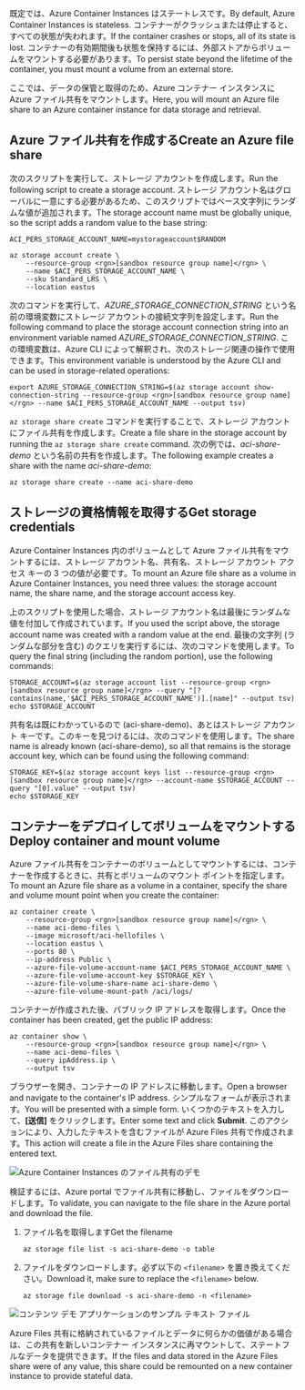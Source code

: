 <span data-ttu-id="32200-101">既定では、Azure Container Instances はステートレスです。</span><span class="sxs-lookup"><span data-stu-id="32200-101">By default, Azure Container Instances is stateless.</span></span> <span data-ttu-id="32200-102">コンテナーがクラッシュまたは停止すると、すべての状態が失われます。</span><span class="sxs-lookup"><span data-stu-id="32200-102">If the container crashes or stops, all of its state is lost.</span></span> <span data-ttu-id="32200-103">コンテナーの有効期間後も状態を保持するには、外部ストアからボリュームをマウントする必要があります。</span><span class="sxs-lookup"><span data-stu-id="32200-103">To persist state beyond the lifetime of the container, you must mount a volume from an external store.</span></span>

<span data-ttu-id="32200-104">ここでは、データの保管と取得のため、Azure コンテナー インスタンスに Azure ファイル共有をマウントします。</span><span class="sxs-lookup"><span data-stu-id="32200-104">Here, you will mount an Azure file share to an Azure container instance for data storage and retrieval.</span></span>

## <a name="create-an-azure-file-share"></a><span data-ttu-id="32200-105">Azure ファイル共有を作成する</span><span class="sxs-lookup"><span data-stu-id="32200-105">Create an Azure file share</span></span>

<span data-ttu-id="32200-106">次のスクリプトを実行して、ストレージ アカウントを作成します。</span><span class="sxs-lookup"><span data-stu-id="32200-106">Run the following script to create a storage account.</span></span> <span data-ttu-id="32200-107">ストレージ アカウント名はグローバルに一意にする必要があるため、このスクリプトではベース文字列にランダムな値が追加されます。</span><span class="sxs-lookup"><span data-stu-id="32200-107">The storage account name must be globally unique, so the script adds a random value to the base string:</span></span>

```azurecli
ACI_PERS_STORAGE_ACCOUNT_NAME=mystorageaccount$RANDOM

az storage account create \
    --resource-group <rgn>[sandbox resource group name]</rgn> \
    --name $ACI_PERS_STORAGE_ACCOUNT_NAME \
    --sku Standard_LRS \
    --location eastus
```

<span data-ttu-id="32200-108">次のコマンドを実行して、*AZURE_STORAGE_CONNECTION_STRING* という名前の環境変数にストレージ アカウントの接続文字列を設定します。</span><span class="sxs-lookup"><span data-stu-id="32200-108">Run the following command to place the storage account connection string into an environment variable named *AZURE_STORAGE_CONNECTION_STRING*.</span></span> <span data-ttu-id="32200-109">この環境変数は、Azure CLI によって解釈され、次のストレージ関連の操作で使用できます。</span><span class="sxs-lookup"><span data-stu-id="32200-109">This environment variable is understood by the Azure CLI and can be used in storage-related operations:</span></span>

```azurecli
export AZURE_STORAGE_CONNECTION_STRING=$(az storage account show-connection-string --resource-group <rgn>[sandbox resource group name]</rgn> --name $ACI_PERS_STORAGE_ACCOUNT_NAME --output tsv)
```

<span data-ttu-id="32200-110">`az storage share create` コマンドを実行することで、ストレージ アカウントにファイル共有を作成します。</span><span class="sxs-lookup"><span data-stu-id="32200-110">Create a file share in the storage account by running the `az storage share create` command.</span></span> <span data-ttu-id="32200-111">次の例では、*aci-share-demo* という名前の共有を作成します。</span><span class="sxs-lookup"><span data-stu-id="32200-111">The following example creates a share with the name *aci-share-demo*:</span></span>

```azurecli
az storage share create --name aci-share-demo
```

## <a name="get-storage-credentials"></a><span data-ttu-id="32200-112">ストレージの資格情報を取得する</span><span class="sxs-lookup"><span data-stu-id="32200-112">Get storage credentials</span></span>

<span data-ttu-id="32200-113">Azure Container Instances 内のボリュームとして Azure ファイル共有をマウントするには、ストレージ アカウント名、共有名、ストレージ アカウント アクセス キーの 3 つの値が必要です。</span><span class="sxs-lookup"><span data-stu-id="32200-113">To mount an Azure file share as a volume in Azure Container Instances, you need three values: the storage account name, the share name, and the storage account access key.</span></span>

<span data-ttu-id="32200-114">上のスクリプトを使用した場合、ストレージ アカウント名は最後にランダムな値を付加して作成されています。</span><span class="sxs-lookup"><span data-stu-id="32200-114">If you used the script above, the storage account name was created with a random value at the end.</span></span> <span data-ttu-id="32200-115">最後の文字列 (ランダムな部分を含む) のクエリを実行するには、次のコマンドを使用します。</span><span class="sxs-lookup"><span data-stu-id="32200-115">To query the final string (including the random portion), use the following commands:</span></span>

```azurecli
STORAGE_ACCOUNT=$(az storage account list --resource-group <rgn>[sandbox resource group name]</rgn> --query "[?contains(name,'$ACI_PERS_STORAGE_ACCOUNT_NAME')].[name]" --output tsv)
echo $STORAGE_ACCOUNT
```

<span data-ttu-id="32200-116">共有名は既にわかっているので (aci-share-demo)、あとはストレージ アカウント キーです。このキーを見つけるには、次のコマンドを使用します。</span><span class="sxs-lookup"><span data-stu-id="32200-116">The share name is already known (aci-share-demo), so all that remains is the storage account key, which can be found using the following command:</span></span>

```azurecli
STORAGE_KEY=$(az storage account keys list --resource-group <rgn>[sandbox resource group name]</rgn> --account-name $STORAGE_ACCOUNT --query "[0].value" --output tsv)
echo $STORAGE_KEY
```

## <a name="deploy-container-and-mount-volume"></a><span data-ttu-id="32200-117">コンテナーをデプロイしてボリュームをマウントする</span><span class="sxs-lookup"><span data-stu-id="32200-117">Deploy container and mount volume</span></span>

<span data-ttu-id="32200-118">Azure ファイル共有をコンテナーのボリュームとしてマウントするには、コンテナーを作成するときに、共有とボリュームのマウント ポイントを指定します。</span><span class="sxs-lookup"><span data-stu-id="32200-118">To mount an Azure file share as a volume in a container, specify the share and volume mount point when you create the container:</span></span>

```azurecli
az container create \
    --resource-group <rgn>[sandbox resource group name]</rgn> \
    --name aci-demo-files \
    --image microsoft/aci-hellofiles \
    --location eastus \
    --ports 80 \
    --ip-address Public \
    --azure-file-volume-account-name $ACI_PERS_STORAGE_ACCOUNT_NAME \
    --azure-file-volume-account-key $STORAGE_KEY \
    --azure-file-volume-share-name aci-share-demo \
    --azure-file-volume-mount-path /aci/logs/
```

<span data-ttu-id="32200-119">コンテナーが作成された後、パブリック IP アドレスを取得します。</span><span class="sxs-lookup"><span data-stu-id="32200-119">Once the container has been created, get the public IP address:</span></span>

```azurecli
az container show \
    --resource-group <rgn>[sandbox resource group name]</rgn> \
    --name aci-demo-files \
    --query ipAddress.ip \
    --output tsv
```

<span data-ttu-id="32200-120">ブラウザーを開き、コンテナーの IP アドレスに移動します。</span><span class="sxs-lookup"><span data-stu-id="32200-120">Open a browser and navigate to the container's IP address.</span></span> <span data-ttu-id="32200-121">シンプルなフォームが表示されます。</span><span class="sxs-lookup"><span data-stu-id="32200-121">You will be presented with a simple form.</span></span> <span data-ttu-id="32200-122">いくつかのテキストを入力して、**[送信]** をクリックします。</span><span class="sxs-lookup"><span data-stu-id="32200-122">Enter some text and click **Submit**.</span></span> <span data-ttu-id="32200-123">このアクションにより、入力したテキストを含むファイルが Azure Files 共有で作成されます。</span><span class="sxs-lookup"><span data-stu-id="32200-123">This action will create a file in the Azure Files share containing the entered text.</span></span>

![Azure Container Instances のファイル共有のデモ](../media/5-files-ui.png)

<span data-ttu-id="32200-125">検証するには、Azure portal でファイル共有に移動し、ファイルをダウンロードします。</span><span class="sxs-lookup"><span data-stu-id="32200-125">To validate, you can navigate to the file share in the Azure portal and download the file.</span></span>

1. <span data-ttu-id="32200-126">ファイル名を取得します</span><span class="sxs-lookup"><span data-stu-id="32200-126">Get the filename</span></span>

    ```azurecli
    az storage file list -s aci-share-demo -o table
    ```

1. <span data-ttu-id="32200-127">ファイルをダウンロードします。必ず以下の `<filename>` を置き換えてください。</span><span class="sxs-lookup"><span data-stu-id="32200-127">Download it, make sure to replace the `<filename>` below.</span></span>

    ```azurecli
    az storage file download -s aci-share-demo -n <filename>
    ```
    
![コンテンツ デモ アプリケーションのサンプル テキスト ファイル](../media/5-sample-text.png)

<span data-ttu-id="32200-129">Azure Files 共有に格納されているファイルとデータに何らかの価値がある場合は、この共有を新しいコンテナー インスタンスに再マウントして、ステートフルなデータを提供できます。</span><span class="sxs-lookup"><span data-stu-id="32200-129">If the files and data stored in the Azure Files share were of any value, this share could be remounted on a new container instance to provide stateful data.</span></span>